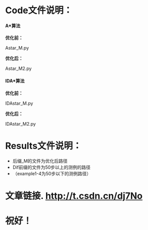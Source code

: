 # Code文件说明：

#### A\*算法

**优化前：**

Astar_M.py

**优化后：**

Astar_M2.py


#### IDA\*算法

**优化前：**

IDAstar_M.py

**优化后：**

IDAstar_M2.py

# Results文件说明：
- 后缀_M的文件为优化后路径
- Dif前缀的文件为50步以上的测例的路径
- （example1-4为50步以下的测例路径）


# 文章链接. http://t.csdn.cn/dj7No

# 祝好！
